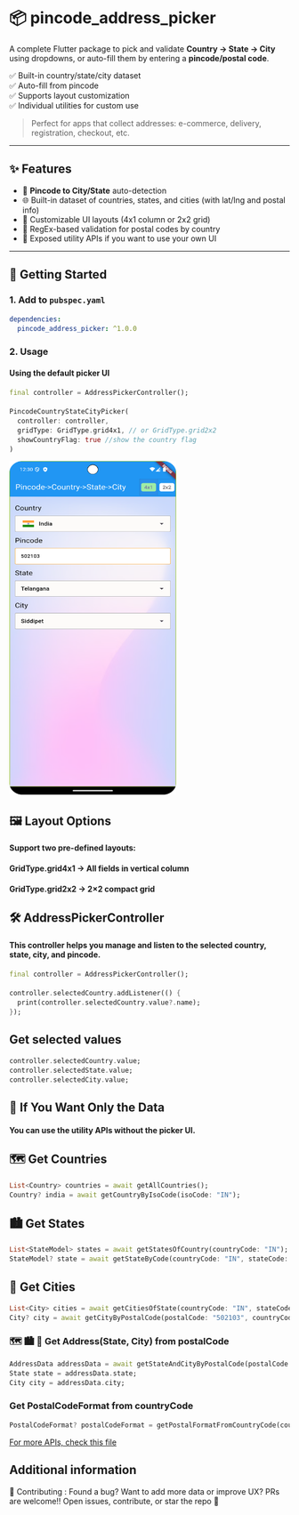 # 📦 pincode_address_picker

A complete Flutter package to pick and validate **Country → State → City** using dropdowns, or auto-fill them by entering a **pincode/postal code**.

✅ Built-in country/state/city dataset  
✅ Auto-fill from pincode  
✅ Supports layout customization  
✅ Individual utilities for custom use

> Perfect for apps that collect addresses: e-commerce, delivery, registration, checkout, etc.

---

## ✨ Features

- 📍 **Pincode to City/State** auto-detection
- 🌐 Built-in dataset of countries, states, and cities (with lat/lng and postal info)
- 🧩 Customizable UI layouts (4x1 column or 2x2 grid)
- 🎯 RegEx-based validation for postal codes by country
- 🔧 Exposed utility APIs if you want to use your own UI

---

## 🚀 Getting Started

### 1. Add to `pubspec.yaml`

```yaml
dependencies:
  pincode_address_picker: ^1.0.0
```

### 2. Usage

#### Using the default picker UI
```dart
final controller = AddressPickerController();

PincodeCountryStateCityPicker(
  controller: controller,
  gridType: GridType.grid4x1, // or GridType.grid2x2
  showCountryFlag: true //show the country flag
)
```
<img src="screenshots/cscp_1.png" alt="My Image" width="300" height="600" />

## 🖼 Layout Options
#### Support two pre-defined layouts:

#### GridType.grid4x1 → All fields in vertical column

#### GridType.grid2x2 → 2×2 compact grid

## 🛠 AddressPickerController

#### This controller helps you manage and listen to the selected country, state, city, and pincode.

```dart
final controller = AddressPickerController();

controller.selectedCountry.addListener(() {
  print(controller.selectedCountry.value?.name);
});
```

## Get selected values

```dart
controller.selectedCountry.value;
controller.selectedState.value;
controller.selectedCity.value;
```

## 🧪 If You Want Only the Data
#### You can use the utility APIs without the picker UI.

## 🗺 Get Countries
```dart
List<Country> countries = await getAllCountries();
Country? india = await getCountryByIsoCode(isoCode: "IN");
```
## 🏙 Get States
```dart
List<StateModel> states = await getStatesOfCountry(countryCode: "IN");
StateModel? state = await getStateByCode(countryCode: "IN", stateCode: "TG");
```

## 🏡 Get Cities
```dart
List<City> cities = await getCitiesOfState(countryCode: "IN", stateCode: "AP");
City? city = await getCityByPostalCode(postalCode: "502103", countryCode: "TG");
```

### 🗺 🏙 🏡  Get Address(State, City) from postalCode
```dart
AddressData addressData = await getStateAndCityByPostalCode(postalCode: "502103", countryCode: "IN");
State state = addressData.state;
City city = addressData.city;
```

### Get PostalCodeFormat from countryCode
```dart
PostalCodeFormat? postalCodeFormat = getPostalFormatFromCountryCode(countryCode : "IN");
```
<a href="https://github.com/VARKOLU1729/pincode_country_state_city_pro/blob/main/lib/src/pincode_country_state_city_data.dart">
  For more APIs, check this file
</a>

## Additional information

🙌 Contributing : 
Found a bug? Want to add more data or improve UX?
PRs are welcome!!  Open issues, contribute, or star the repo 💙
